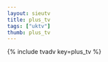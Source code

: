 ```yaml
--- 
layout: sieutv
title: plus_tv
tags: ["uktv"]
thumb: plus_tv
---
```

{% include tvadv key=plus_tv %}
